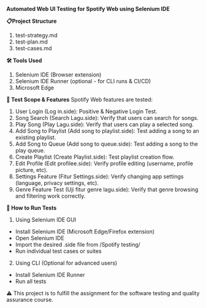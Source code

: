 **Automated Web UI Testing for Spotify Web using Selenium IDE**

**📋Project Structure**
1. test-strategy.md
2. test-plan.md
3. test-cases.md

**🛠️ Tools Used** 
1. Selenium IDE (Browser extension)
2. Selenium IDE Runner (optional - for CLI runs & CI/CD)
3. Microsoft Edge

**🎯 Test Scope & Features**
Spotify Web features are tested:
1. User Login (Log in.side): Positive & Negative Login Test.
2. Song Search (Search Lagu.side): Verify that users can search for songs.
3. Play Song (Play Lagu.side): Verify that users can play a selected song.
4. Add Song to Playlist (Add song to playlist.side): Test adding a song to an existing playlist.
5. Add Song to Queue (Add song to queue.side): Test adding a song to the play queue.
6. Create Playlist (Create Playlist.side): Test playlist creation flow.
7. Edit Profile (Edit profilee.side): Verify profile editing (username, profile picture, etc).
8. Settings Feature (Fitur Settings.side): Verify changing app settings (language, privacy settings, etc).
9. Genre Feature Test (Uji fitur genre lagu.side): Verify that genre browsing and filtering work correctly.

**🚀 How to Run Tests**
1. Using Selenium IDE GUI
- Install Selenium IDE (Microsoft Edge/Firefox extension)
- Open Selenium IDE
- Import the desired .side file from /Spotify testing/
- Run individual test cases or suites

2. Using CLI (Optional for advanced users)
- Install Selenium IDE Runner
- Run all tests

⚠️ This project is to fulfill the assignment for the software testing and quality assurance course.

